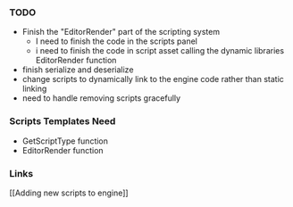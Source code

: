 ### TODO
- Finish the "EditorRender" part of the scripting system
	- I need to finish the code in the scripts panel
	- i need to finish the code in script asset calling the dynamic libraries EditorRender function
- finish serialize and deserialize
- change scripts to dynamically link to the engine code rather than static linking
- need to handle removing scripts gracefully

### Scripts Templates Need
- GetScriptType function
- EditorRender function


### Links
[[Adding new scripts to engine]]

